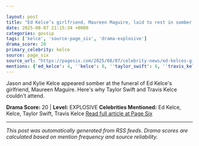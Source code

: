 ```yaml
---

layout: post
title: "Ed Kelce’s girlfriend, Maureen Maguire, laid to rest in somber funeral"
date: 2025-08-07 21:15:34 +0000
categories: gossip
tags: ['kelce', 'source-page_six', 'drama-explosive']
drama_score: 20
primary_celebrity: kelce
source: page_six
source_url: "https://pagesix.com/2025/08/07/celebrity-news/ed-kelces-girlfriend-maureen-maguire-laid-to-rest-in-funeral/"
mentions: {'ed_kelce': 4, ''kelce': 8, ''taylor_swift': 6, ''travis_kelce': 2}
---
```


Jason and Kylie Kelce appeared somber at the funeral of Ed Kelce's girlfriend, Maureen Maguire. Here's why Taylor Swift and Travis Kelce couldn't attend.

**Drama Score:** 20 | **Level:** EXPLOSIVE **Celebrities Mentioned:** Ed Kelce, Kelce, Taylor Swift, Travis Kelce [Read full article at Page Six](https://pagesix.com/2025/08/07/celebrity-news/ed-kelces-girlfriend-maureen-maguire-laid-to-rest-in-funeral/)

---

*This post was automatically generated from RSS feeds. Drama scores are calculated based on mention frequency and source reliability.*